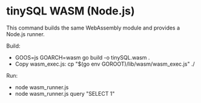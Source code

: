 # tinySQL WASM (Node.js)

This command builds the same WebAssembly module and provides a Node.js runner.

Build:
- GOOS=js GOARCH=wasm go build -o tinySQL.wasm .
- Copy wasm_exec.js: cp "$(go env GOROOT)/lib/wasm/wasm_exec.js" ./

Run:
- node wasm_runner.js
- node wasm_runner.js query "SELECT 1"